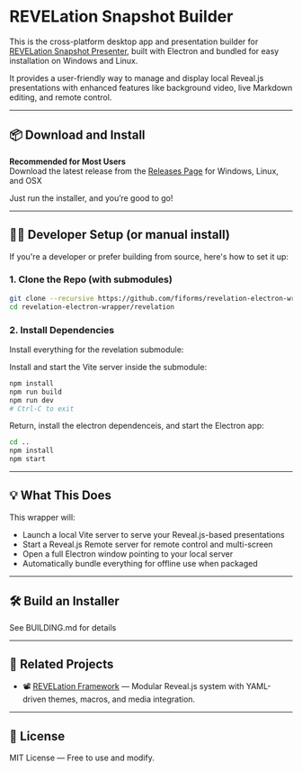# REVELation Snapshot Builder

This is the cross-platform desktop app and presentation builder for [REVELation Snapshot Presenter](https://github.com/fiforms/revelation), built with Electron and bundled for easy installation on Windows and Linux.

It provides a user-friendly way to manage and display local Reveal.js presentations with enhanced features like background video, live Markdown editing, and remote control.

---

## 📦 Download and Install

**Recommended for Most Users**  
Download the latest release from the [Releases Page](https://github.com/fiforms/revelation-electron-wrapper/releases) for Windows, Linux, and OSX

Just run the installer, and you’re good to go!

---

## 👨‍💻 Developer Setup (or manual install)

If you're a developer or prefer building from source, here's how to set it up:

### 1. Clone the Repo (with submodules)

```bash
git clone --recursive https://github.com/fiforms/revelation-electron-wrapper.git
cd revelation-electron-wrapper/revelation
````

### 2. Install Dependencies

Install everything for the revelation submodule:

Install and start the Vite server inside the submodule:

```bash
npm install
npm run build
npm run dev
# Ctrl-C to exit
```

Return, install the electron dependenceis, and start the Electron app:

```bash
cd ..
npm install
npm start
```

---

## 💡 What This Does

This wrapper will:

* Launch a local Vite server to serve your Reveal.js-based presentations
* Start a Reveal.js Remote server for remote control and multi-screen
* Open a full Electron window pointing to your local server
* Automatically bundle everything for offline use when packaged

---

## 🛠 Build an Installer

See BUILDING.md for details

---

## 🔗 Related Projects

* 📽️ [REVELation Framework](https://github.com/fiforms/revelation) — Modular Reveal.js system with YAML-driven themes, macros, and media integration.

---

## 📜 License

MIT License — Free to use and modify.


